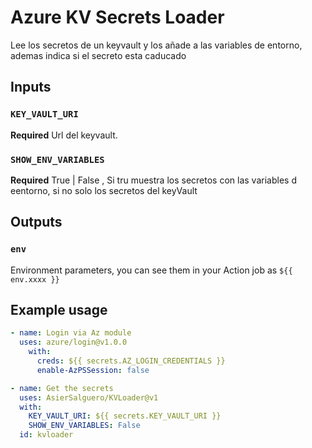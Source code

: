 # Azure KV Secrets Loader
Lee los secretos de un keyvault y los añade a las variables de entorno, ademas indica si el secreto esta caducado

## Inputs

### `KEY_VAULT_URI`

**Required** Url del keyvault.

### `SHOW_ENV_VARIABLES`

**Required** True | False , Si tru muestra los secretos con las variables d eentorno, si no solo los secretos del keyVault

## Outputs

### `env`

Environment parameters, you can see them in your Action job as `${{ env.xxxx }}`


## Example usage

```yaml
- name: Login via Az module
  uses: azure/login@v1.0.0
    with:
      creds: ${{ secrets.AZ_LOGIN_CREDENTIALS }}
      enable-AzPSSession: false

- name: Get the secrets
  uses: AsierSalguero/KVLoader@v1
  with:
    KEY_VAULT_URI: ${{ secrets.KEY_VAULT_URI }}
    SHOW_ENV_VARIABLES: False
  id: kvloader

